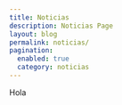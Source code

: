 ```yaml
---
title: Noticias
description: Noticias Page
layout: blog
permalink: noticias/
pagination: 
  enabled: true
  category: noticias
---
```


Hola